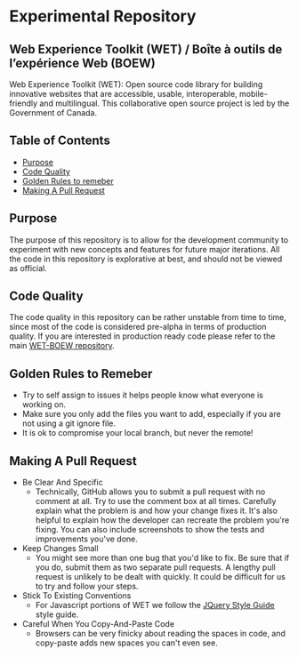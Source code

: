 Experimental Repository
=======================

Web Experience Toolkit (WET) / Boîte à outils de l’expérience Web (BOEW)
------------------------------------------------------------------------
Web Experience Toolkit (WET): Open source code library for building innovative websites that are accessible, usable, interoperable, mobile-friendly and multilingual. This collaborative open source project is led by the Government of Canada. 

Table of Contents
-----------------
* [Purpose](#purpose)
* [Code Quality](#code-quality)
* [Golden Rules to remeber](#golden-rules-to-remeber)
* [Making A Pull Request](#making-a-pull-request)

Purpose
-------
The purpose of this repository is to allow for the development community to experiment with new concepts and features for future major iterations. All the code in this repository is explorative at best, and should not be viewed as official.

Code Quality
------------
The code quality in this repository can be rather unstable from time to time, since most of the code is considered pre-alpha in terms of production quality. If you are interested in production ready code please refer to the main [WET-BOEW repository](https://github.com/wet-boew/wet-boew).

Golden Rules to Remeber
-----------------------
* Try to self assign to issues it helps people know what everyone is working on.
* Make sure you only add the files you want to add, especially if you are not using a git ignore file.
* It is ok to compromise your local branch, but never the remote!

Making A Pull Request
---------------------
* Be Clear And Specific
	- Technically, GitHub allows you to submit a pull request with no comment at all. Try to use the comment box at all times. Carefully explain what the problem is and how your change fixes it. It's also helpful to explain how the developer can recreate the problem you're fixing. You can also include screenshots to show the tests and improvements you've done.
* Keep Changes Small
	- You might see more than one bug that you'd like to fix. Be sure that if you do, submit them as two separate pull requests. A lengthy pull request is unlikely to be dealt with quickly. It could be difficult for us to try and follow your steps.
* Stick To Existing Conventions
	- For Javascript portions of WET we follow the  [JQuery Style Guide](https://contribute.jquery.org/style-guide/js/) style guide.
* Careful When You Copy-And-Paste Code
    - Browsers can be very finicky about reading the spaces in code, and copy-paste adds new spaces you can't even see.

